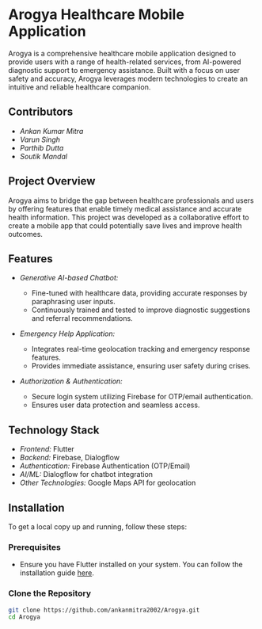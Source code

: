 # Arogya Healthcare Mobile Application

Arogya is a comprehensive healthcare mobile application designed to provide users with a range of health-related services, from AI-powered diagnostic support to emergency assistance. Built with a focus on user safety and accuracy, Arogya leverages modern technologies to create an intuitive and reliable healthcare companion.

## Contributors

- *Ankan Kumar Mitra*
- *Varun Singh*
- *Parthib Dutta*
- *Soutik Mandal*

## Project Overview

Arogya aims to bridge the gap between healthcare professionals and users by offering features that enable timely medical assistance and accurate health information. This project was developed as a collaborative effort to create a mobile app that could potentially save lives and improve health outcomes.

## Features

- *Generative AI-based Chatbot:*
  - Fine-tuned with healthcare data, providing accurate responses by paraphrasing user inputs.
  - Continuously trained and tested to improve diagnostic suggestions and referral recommendations.

- *Emergency Help Application:*
  - Integrates real-time geolocation tracking and emergency response features.
  - Provides immediate assistance, ensuring user safety during crises.

- *Authorization & Authentication:*
  - Secure login system utilizing Firebase for OTP/email authentication.
  - Ensures user data protection and seamless access.

## Technology Stack

- *Frontend:* Flutter
- *Backend:* Firebase, Dialogflow
- *Authentication:* Firebase Authentication (OTP/Email)
- *AI/ML:* Dialogflow for chatbot integration
- *Other Technologies:* Google Maps API for geolocation

## Installation

To get a local copy up and running, follow these steps:

### Prerequisites

- Ensure you have Flutter installed on your system. You can follow the installation guide [here](https://flutter.dev/docs/get-started/install).

### Clone the Repository

```bash
git clone https://github.com/ankanmitra2002/Arogya.git
cd Arogya

